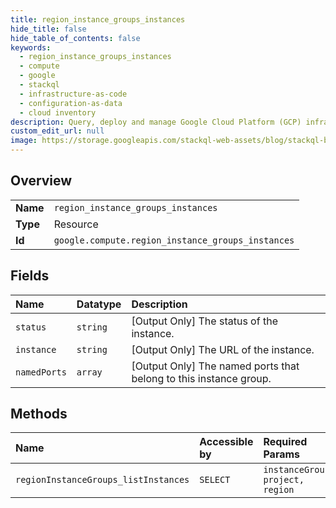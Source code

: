 ```yaml
---
title: region_instance_groups_instances
hide_title: false
hide_table_of_contents: false
keywords:
  - region_instance_groups_instances
  - compute
  - google    
  - stackql
  - infrastructure-as-code
  - configuration-as-data
  - cloud inventory
description: Query, deploy and manage Google Cloud Platform (GCP) infrastructure and resources using SQL
custom_edit_url: null
image: https://storage.googleapis.com/stackql-web-assets/blog/stackql-blog-post-featured-image.png
---
```

  
    

## Overview
<table><tbody>
<tr><td><b>Name</b></td><td><code>region_instance_groups_instances</code></td></tr>
<tr><td><b>Type</b></td><td>Resource</td></tr>
<tr><td><b>Id</b></td><td><code>google.compute.region_instance_groups_instances</code></td></tr>
</tbody></table>

## Fields
| Name | Datatype | Description |
|:-----|:---------|:------------|
| `status` | `string` | [Output Only] The status of the instance. |
| `instance` | `string` | [Output Only] The URL of the instance. |
| `namedPorts` | `array` | [Output Only] The named ports that belong to this instance group. |
## Methods
| Name | Accessible by | Required Params |
|:-----|:--------------|:----------------|
| `regionInstanceGroups_listInstances` | `SELECT` | `instanceGroup, project, region` |
